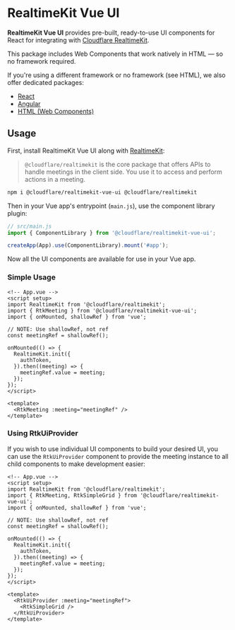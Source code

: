 # RealtimeKit Vue UI

**RealtimeKit Vue UI** provides pre-built, ready-to-use UI components for React for integrating with [Cloudflare RealtimeKit](https://npmjs.com/package/@cloudflare/realtimekit).

This package includes Web Components that work natively in HTML — so no framework required.

If you're using a different framework or no framework (see HTML), we also offer dedicated packages:

- [React](https://npmjs.com/package/@cloudflare/realtimekit-react-ui)
- [Angular](https://npmjs.com/package/@cloudflare/realtimekit-angular-ui)
- [HTML (Web Components)](https://npmjs.com/package/@cloudflare/realtimekit-ui)

## Usage

First, install RealtimeKit Vue UI along with [RealtimeKit](https://npmjs.com/package/@cloudflare/realtimekit):

> `@cloudflare/realtimekit` is the core package that offers APIs to handle meetings in the client side.
> You use it to access and perform actions in a meeting.

```sh
npm i @cloudflare/realtimekit-vue-ui @cloudflare/realtimekit
```

Then in your Vue app's entrypoint (`main.js`), use the component library plugin:

```js
// src/main.js
import { ComponentLibrary } from '@cloudflare/realtimekit-vue-ui';

createApp(App).use(ComponentLibrary).mount('#app');
```

Now all the UI components are available for use in your Vue app.

### Simple Usage

```vue
<!-- App.vue -->
<script setup>
import RealtimeKit from '@cloudflare/realtimekit';
import { RtkMeeting } from '@cloudflare/realtimekit-vue-ui';
import { onMounted, shallowRef } from 'vue';

// NOTE: Use shallowRef, not ref
const meetingRef = shallowRef();

onMounted(() => {
  RealtimeKit.init({
    authToken,
  }).then((meeting) => {
    meetingRef.value = meeting;
  });
});
</script>

<template>
  <RtkMeeting :meeting="meetingRef" />
</template>
```

### Using RtkUiProvider

If you wish to use individual UI components to build your desired UI, you can use the `RtkUiProvider` component to provide the meeting instance to all child components to make development easier:

```vue
<!-- App.vue -->
<script setup>
import RealtimeKit from '@cloudflare/realtimekit';
import { RtkMeeting, RtkSimpleGrid } from '@cloudflare/realtimekit-vue-ui';
import { onMounted, shallowRef } from 'vue';

// NOTE: Use shallowRef, not ref
const meetingRef = shallowRef();

onMounted(() => {
  RealtimeKit.init({
    authToken,
  }).then((meeting) => {
    meetingRef.value = meeting;
  });
});
</script>

<template>
  <RtkUiProvider :meeting="meetingRef">
    <RtkSimpleGrid />
  </RtkUiProvider>
</template>
```
